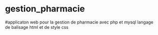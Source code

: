 # gestion_pharmacie
#applicaton web pour la gestion de pharmacie avec php et mysql
langage de balisage html et de style css